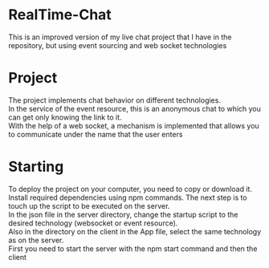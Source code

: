 # RealTime-Chat
This is an improved version of my live chat project that I have in the repository, but using event sourcing and web socket technologies
# Project   
The project implements chat behavior on different technologies.  
In the service of the event resource, this is an anonymous chat to which you can get only knowing the link to it.  
With the help of a web socket, a mechanism is implemented that allows you to communicate under the name that the user enters
# Starting 
To deploy the project on your computer, you need to copy or download it.   
Install required dependencies using npm commands. The next step is to touch up the script to be executed on the server.  
In the json file in the server directory, change the startup script to the desired technology (websocket or event resource).   
Also in the directory on the client in the App file, select the same technology as on the server.  
First you need to start the server with the npm start command and then the client
